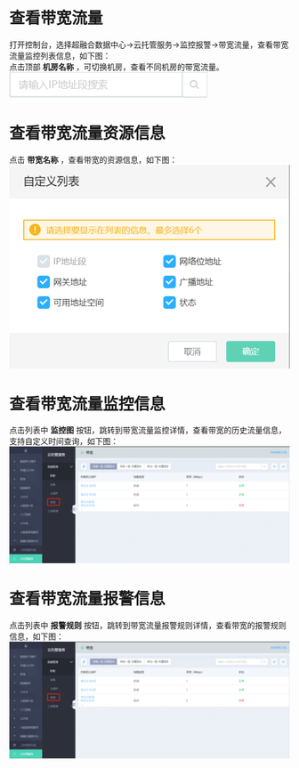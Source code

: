 # 查看带宽流量

打开控制台，选择超融合数据中心->云托管服务->监控报警->带宽流量，查看带宽流量监控列表信息，如下图：</br>
点击顶部 **机房名称** ，可切换机房，查看不同机房的带宽流量。
![带宽流量监控列表](https://github.com/jdcloudcom/cn/blob/cn-Cloud-Cabinet-Service/image/Hyper-Converged-IDC/Cloud-Cabinet-Service/CCS017.png)

# 查看带宽流量资源信息
点击 **带宽名称** ，查看带宽的资源信息，如下图：
![带宽流量资源信息](https://github.com/jdcloudcom/cn/blob/cn-Cloud-Cabinet-Service/image/Hyper-Converged-IDC/Cloud-Cabinet-Service/CCS018.png)

# 查看带宽流量监控信息
点击列表中 **监控图** 按钮，跳转到带宽流量监控详情，查看带宽的历史流量信息，支持自定义时间查询，如下图：
![带宽流量监控信息](https://github.com/jdcloudcom/cn/blob/cn-Cloud-Cabinet-Service/image/Hyper-Converged-IDC/Cloud-Cabinet-Service/CCS019.png)

# 查看带宽流量报警信息
点击列表中 **报警规则** 按钮，跳转到带宽流量报警规则详情，查看带宽的报警规则信息，如下图：
![带宽流量报警规则信息](https://github.com/jdcloudcom/cn/blob/cn-Cloud-Cabinet-Service/image/Hyper-Converged-IDC/Cloud-Cabinet-Service/CCS019.png)
